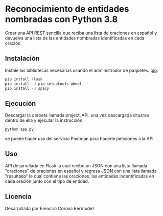 # Reconocimiento de entidades nombradas con Python 3.8
Crear una API REST sencilla que reciba una lista de oraciones en español y
devuelva una lista de las entidades nombradas identificadas en cada oración.

## Instalación

Instale las bibliotecas necesarias usando el administrador de paquetes. [pip](https://pip.pypa.io/en/stable/).

```bash
pip install Flask
pip install -U pip setuptools wheel
pip install -U spacy

```
## Ejecución 
Descargar la carpeta llamada project_API, una vez descargada situarse dentro de ella y ejecutar la instrucción 
```bash
python app.py
```
se puede hacer uso del servicio Postman para hacerle peticiones a la API 

## Uso
API desarrollada en Flask la cual recibe un JSON con una lista llamada "oraciones" de oraciones en español  y regresa JSON con una lista llamada "resultado" la cual contiene las oraciones, las entidades indentificadas en cada oración junto con el tipo de entidad. 



## Licencia
Desarrollada por Erendira Corona Bermúdez
